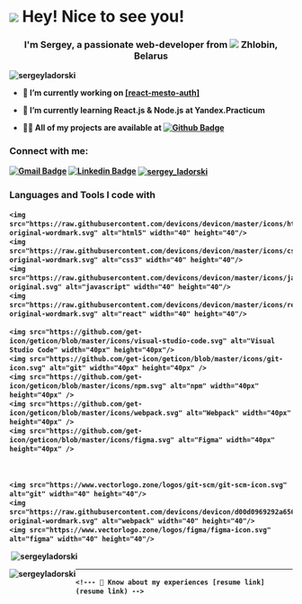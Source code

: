 <h1><img src="https://emojis.slackmojis.com/emojis/images/1531849430/4246/blob-sunglasses.gif?1531849430" width="30"/> Hey! Nice to see you!</h1>  
<h3 align="center">I'm Sergey, a passionate web-developer from <img src="https://cdn-icons.flaticon.com/png/512/5315/premium/5315671.png?token=exp=1642942184~hmac=570f68e30cd022324e8fce8ceeb4ca64" width="13"/> <b>Zhlobin, Belarus</h3>

<p align="left"> <img src="https://komarev.com/ghpvc/?username=sergeyladorski&label=Profile%20views&color=0e75b6&style=flat" alt="sergeyladorski" /> </p>


- 🔭 I’m currently working on [[react-mesto-auth]](https://sergeyladorski.github.io/react-mesto-auth/)

- 🌱 I’m currently learning **React.js & Node.js at Yandex.Practicum**

- 👨‍💻 All of my projects are available at [![Github Badge](https://img.shields.io/badge/-sergeyladorski-grey?style=flat&logo=github&logoColor=white&link=https://github.com/sergeyladorski/)](https://www.github.com/sergeyladorski/)



<h3 align="left">Connect with me:</h3>

[![Gmail Badge](https://img.shields.io/badge/-sergeyladorski@gmail.com-c14438?style=flat&logo=Gmail&logoColor=white&link=mailto:sergeyladorski@gmail.com)](mailto:sergeyladorski@gmail.com)
[![Linkedin Badge](https://img.shields.io/badge/-sergeyladorski-0072b1?style=flat&logo=Linkedin&logoColor=white&link=https://www.linkedin.com/in/sergeyladorski/)](https://www.linkedin.com/in/sergeyladorski/)
<a href="https://instagram.com/sergey_ladorski" target="blank"><img align="center" src="https://raw.githubusercontent.com/rahuldkjain/github-profile-readme-generator/master/src/images/icons/Social/instagram.svg" alt="sergey_ladorski" height="30" width="40" /></a>

	

<h3 align="left">Languages and Tools I code with</h3>

	<img src="https://raw.githubusercontent.com/devicons/devicon/master/icons/html5/html5-original-wordmark.svg" alt="html5" width="40" height="40"/>
	<img src="https://raw.githubusercontent.com/devicons/devicon/master/icons/css3/css3-original-wordmark.svg" alt="css3" width="40" height="40"/>
	<img src="https://raw.githubusercontent.com/devicons/devicon/master/icons/javascript/javascript-original.svg" alt="javascript" width="40" height="40"/>
	<img src="https://raw.githubusercontent.com/devicons/devicon/master/icons/react/react-original-wordmark.svg" alt="react" width="40" height="40"/>
	
	<img src="https://github.com/get-icon/geticon/blob/master/icons/visual-studio-code.svg" alt="Visual Studio Code" width="40px" height="40px"/>
	<img src="https://github.com/get-icon/geticon/blob/master/icons/git-icon.svg" alt="git" width="40px" height="40px" />
	<img src="https://github.com/get-icon/geticon/blob/master/icons/npm.svg" alt="npm" width="40px" height="40px" />
	<img src="https://github.com/get-icon/geticon/blob/master/icons/webpack.svg" alt="Webpack" width="40px" height="40px" />
	<img src="https://github.com/get-icon/geticon/blob/master/icons/figma.svg" alt="Figma" width="40px" height="40px" />
	
	
	
	<img src="https://www.vectorlogo.zone/logos/git-scm/git-scm-icon.svg" alt="git" width="40" height="40"/>
	<img src="https://raw.githubusercontent.com/devicons/devicon/d00d0969292a6569d45b06d3f350f463a0107b0d/icons/webpack/webpack-original-wordmark.svg" alt="webpack" width="40" height="40"/>
	<img src="https://www.vectorlogo.zone/logos/figma/figma-icon.svg" alt="figma" width="40" height="40"/>


<p>&nbsp;<img align="center" src="https://github-readme-stats.vercel.app/api?username=sergeyladorski&show_icons=true&locale=en" alt="sergeyladorski" /></p>  

<p><img align="left" src="https://github-readme-stats.vercel.app/api/top-langs?username=sergeyladorski&show_icons=true&locale=en&layout=compact" alt="sergeyladorski" /></p>

------------

	<!--- 📄 Know about my experiences [resume link](resume link) -->

